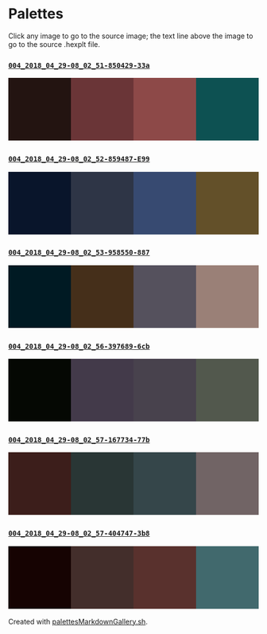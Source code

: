 # Palettes

Click any image to go to the source image; the text line above the image to go to the source .hexplt file.

### [`004_2018_04_29-08_02_51-850429-33a`](004_2018_04_29-08_02_51-850429-33a.hexplt)

[ ![004_2018_04_29-08_02_51-850429-33a.png](004_2018_04_29-08_02_51-850429-33a.png) ](004_2018_04_29-08_02_51-850429-33a.png)

### [`004_2018_04_29-08_02_52-859487-E99`](004_2018_04_29-08_02_52-859487-E99.hexplt)

[ ![004_2018_04_29-08_02_52-859487-E99.png](004_2018_04_29-08_02_52-859487-E99.png) ](004_2018_04_29-08_02_52-859487-E99.png)

### [`004_2018_04_29-08_02_53-958550-887`](004_2018_04_29-08_02_53-958550-887.hexplt)

[ ![004_2018_04_29-08_02_53-958550-887.png](004_2018_04_29-08_02_53-958550-887.png) ](004_2018_04_29-08_02_53-958550-887.png)

### [`004_2018_04_29-08_02_56-397689-6cb`](004_2018_04_29-08_02_56-397689-6cb.hexplt)

[ ![004_2018_04_29-08_02_56-397689-6cb.png](004_2018_04_29-08_02_56-397689-6cb.png) ](004_2018_04_29-08_02_56-397689-6cb.png)

### [`004_2018_04_29-08_02_57-167734-77b`](004_2018_04_29-08_02_57-167734-77b.hexplt)

[ ![004_2018_04_29-08_02_57-167734-77b.png](004_2018_04_29-08_02_57-167734-77b.png) ](004_2018_04_29-08_02_57-167734-77b.png)

### [`004_2018_04_29-08_02_57-404747-3b8`](004_2018_04_29-08_02_57-404747-3b8.hexplt)

[ ![004_2018_04_29-08_02_57-404747-3b8.png](004_2018_04_29-08_02_57-404747-3b8.png) ](004_2018_04_29-08_02_57-404747-3b8.png)

Created with [palettesMarkdownGallery.sh](https://github.com/earthbound19/_ebDev/blob/master/scripts/imgAndVideo/palettesMarkdownGallery.sh).